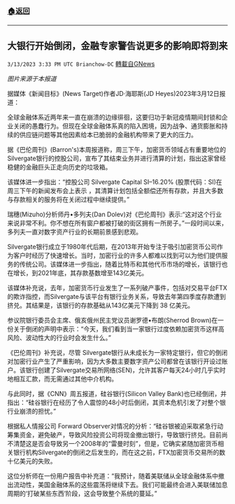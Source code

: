 ###  [:house:返回](README.md)
---


## 大银行开始倒闭，金融专家警告说更多的影响即将到来
`3/13/2023 3:33 PM UTC Brianchow-DC` [轉載自GNews](https://gnews.org/articles/1010184)

*图片来源于本报道*

据媒体《新闻目标》(News Target)作者JD·海耶斯(JD Heyes)2023年3月12日报道：

全球金融体系近两年来一直在崩溃的边缘徘徊，这要归功于新冠疫情期间封锁和企业关闭的愚蠢行为。但现在全球金融体系真的陷入困境，因为战争、通货膨胀和持续的供应链问题等其他因素给本已脆弱的金融机构带来了更大的压力。

据《巴伦周刊》(Barron's)本周报道称，周三下午，加密货币领域占有重要地位的Silvergate银行的控股公司，宣布了其结束业务并进行清算的计划，指出这家曾经稳健的金融巨头正走向历史的垃圾箱。

该媒体进一步指出：“控股公司 Silvergate Capital  SI–16.20% (股票代码：SI)在周三下午的新闻发布会上表示 ，其清算计划包括全额偿还所有存款，并且大多数与存款相关的服务将在关闭过程中继续提供。”

瑞穗(Mizuho)分析师丹•多列夫(Dan Dolev)对《巴伦周刊》表示:“这对这个行业来说非常不利。你不想在所有窗户都被打破的街区拥有一所房子。”一段时间以来，多列夫一直对数字资产行业的长期前景感到悲观。

Silvergate银行成立于1980年代后期，在2013年开始专注于吸引加密货币公司作为客户时经历了快速增长。当时，加密行业的许多人都难以找到可以为他们提供服务的传统公司。该媒体进一步指出，随着比特币和其他代币市场的增长，该银行也在增长，到2021年底，其存款基数增至143亿美元。

该媒体补充说，去年，加密货币行业发生了一系列破产事件，包括对交易平台FTX的欺诈指控，而Silvergate与该平台有银行业务关系，导致去年第四季度存款遭到挤兑。其结果是，该银行的存款基础从143亿美元下降到 38 亿美元。

参议院银行委员会主席、俄亥俄州民主党议员谢罗德•布朗(Sherrod Brown)在一份关于倒闭的声明中表示：“今天，我们看到当一家银行过度依赖加密货币这样高风险、波动性大的行业时会发生什么。”

《巴伦周刊》补充说，尽管 Silvergate银行从未成长为一家特定银行，但它的倒闭对加密行业产生了严重影响，因为大多数主要数字资产公司都曾在该银行开设过账户。该银行创建了Silvergate交易所网络(SEN)，允许其客户每天24小时几乎实时地相互汇款，而无需通过其他中介机构。

与此同时，据《CNN》周五报道，硅谷银行(Silicon Valley Bank)也已经倒闭，并指出：“硅谷银行在经历了令人震惊的48小时后倒闭，其资本危机引发了对整个银行业崩溃的担忧。”

根据私人情报公司 Forward Observer对情况的分析：“硅谷银被迫采取紧急行动筹集资金，避免破产，导致风险投资公司将现金撤出银行，导致银行挤兑。目前尚不清楚这是否会导致另一个2008年的“雷曼时刻”，但是，它确实紧随加密货币相关银行机构Silvergate的倒闭之后发生的，而在这之前，FTX加密货币交易所的数十亿美元的失败。

这位分析师在一份用户报告中补充道：“我预计，随着美联储从全球金融体系中撤出流动性，美国金融体系的这些震荡将继续下去。我们可能最终会进入美联储加息周期的‘打破某些东西’阶段，这会导致整个系统的蔓延。”
